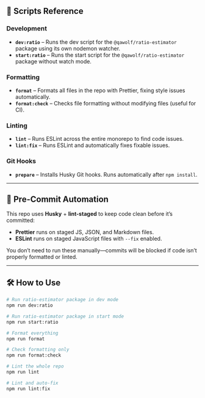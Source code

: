 ## 📜 Scripts Reference

### Development

- **`dev:ratio`** – Runs the dev script for the `@qawolf/ratio-estimator` package using its own nodemon watcher.
- **`start:ratio`** – Runs the start script for the `@qawolf/ratio-estimator` package without watch mode.

### Formatting

- **`format`** – Formats all files in the repo with Prettier, fixing style issues automatically.
- **`format:check`** – Checks file formatting without modifying files (useful for CI).

### Linting

- **`lint`** – Runs ESLint across the entire monorepo to find code issues.
- **`lint:fix`** – Runs ESLint and automatically fixes fixable issues.

### Git Hooks

- **`prepare`** – Installs Husky Git hooks. Runs automatically after `npm install`.

---

## 🧹 Pre-Commit Automation

This repo uses **Husky** + **lint-staged** to keep code clean before it’s committed:

- **Prettier** runs on staged JS, JSON, and Markdown files.
- **ESLint** runs on staged JavaScript files with `--fix` enabled.

You don’t need to run these manually—commits will be blocked if code isn’t properly formatted or linted.

---

## 🛠 How to Use

```bash
# Run ratio-estimator package in dev mode
npm run dev:ratio

# Run ratio-estimator package in start mode
npm run start:ratio

# Format everything
npm run format

# Check formatting only
npm run format:check

# Lint the whole repo
npm run lint

# Lint and auto-fix
npm run lint:fix
```
